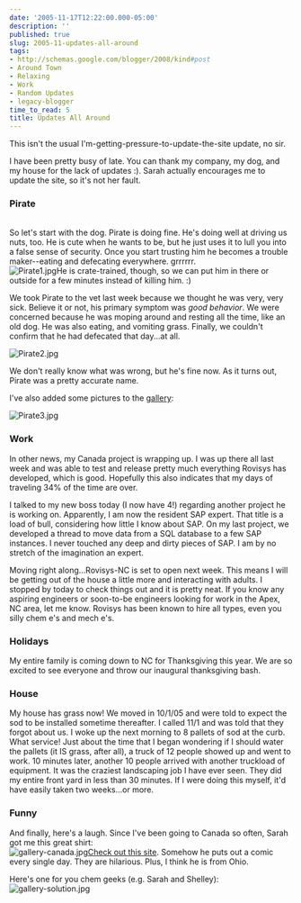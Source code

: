 ```yaml
---
date: '2005-11-17T12:22:00.000-05:00'
description: ''
published: true
slug: 2005-11-updates-all-around
tags:
- http://schemas.google.com/blogger/2008/kind#post
- Around Town
- Relaxing
- Work
- Random Updates
- legacy-blogger
time_to_read: 5
title: Updates All Around
---
```


This isn't the usual I'm-getting-pressure-to-update-the-site update, no sir.

I have been pretty busy of late. You can thank my company, my dog, and my house for the lack of updates :). Sarah actually encourages me to update the site, so it's not her fault.<br /><h3>Pirate</h3><br />So let's start with the dog. Pirate is doing fine. He's doing well at driving us nuts, too. He is cute when he wants to be, but he just uses it to lull you into a false sense of security. Once you start trusting him he becomes a trouble maker--eating and defecating everywhere. grrrrrr.<br />![Pirate1.jpg](Pirate1.jpg)He is crate-trained, though, so we can put him in there or outside for a few minutes instead of killing him. :)

We took Pirate to the vet last week because we thought he was very, very sick. Believe it or not, his primary symptom was <em>good behavior</em>. We were concerned because he was moping around and resting all the time, like an old dog. He was also eating, and vomiting grass. Finally, we couldn't confirm that he had defecated that day...at all.

![Pirate2.jpg](Pirate2.jpg)

We don't really know what was wrong, but he's fine now. As it turns out, Pirate was a pretty accurate name.

I've also added some pictures to the <a href="http://www.wassupy.com/gallery2/main.php?g2_view=core.ShowItem&amp;g2_itemId=3293&amp;g2_page=2">gallery</a>:

![Pirate3.jpg](Pirate3.jpg) 

<h3>Work</h3>

In other news, my Canada project is wrapping up. I was up there all last week and was able to test and release pretty much everything Rovisys has developed, which is good. Hopefully this also indicates that my days of traveling 34% of the time are over.

I talked to my new boss today (I now have 4!) regarding another project he is working on. Apparently, I am now the resident SAP expert. That title is a load of bull, considering how little I know about SAP. On my last project, we developed a thread to move data from a SQL database to a few SAP instances. I never touched any deep and dirty pieces of SAP. I am by no stretch of the imagination an expert.

Moving right along...Rovisys-NC is set to open next week. This means I will be getting out of the house a little more and interacting with adults. I stopped by today to check things out and it is pretty neat. If you know any aspiring engineers or soon-to-be engineers looking for work in the Apex, NC area, let me know. Rovisys has been known to hire all types, even you silly chem e's and mech e's.

<h3>Holidays</h3>

My entire family is coming down to NC for Thanksgiving this year. We are so excited to see everyone and throw our inaugural thanksgiving bash.

<h3>House</h3>

My house has grass now! We moved in 10/1/05 and were told to expect the sod to be installed sometime thereafter. I called 11/1 and was told that they forgot about us. I woke up the next morning to 8 pallets of sod at the curb. What service! Just about the time that I began wondering if I should water the pallets (it IS grass, after all), a truck of 12 people showed up and went to work. 10 minutes later, another 10 people arrived with another truckload of equipment. It was the craziest landscaping job I have ever seen. They did my entire front yard in less than 30 minutes.  If I were doing this myself, it'd have easily taken two weeks...or more.

<h3>Funny</h3>

And finally, here's a laugh. Since I've been going to Canada so often, Sarah got me this great shirt:<br />![gallery-canada.jpg](gallery-canada.jpg)<a href="http://www.toothpastefordinner.com/">Check out this site</a>. Somehow he puts out a comic every single day. They are hilarious. Plus, I think he is from Ohio. 

Here's one for you chem geeks (e.g. Sarah and Shelley):<br />![gallery-solution.jpg](gallery-solution.jpg)